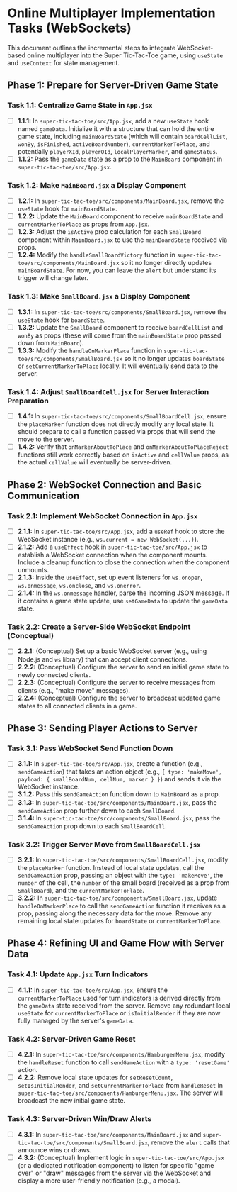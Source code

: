 # Online Multiplayer Implementation Tasks (WebSockets)

This document outlines the incremental steps to integrate WebSocket-based online multiplayer into the Super Tic-Tac-Toe game, using `useState` and `useContext` for state management.

## Phase 1: Prepare for Server-Driven Game State

### Task 1.1: Centralize Game State in `App.jsx`

- [ ] **1.1.1:** In `super-tic-tac-toe/src/App.jsx`, add a new `useState` hook named `gameData`. Initialize it with a structure that can hold the entire game state, including `mainBoardState` (which will contain `boardCellList`, `wonBy`, `isFinished`, `activeBoardNumber`), `currentMarkerToPlace`, and potentially `playerXId`, `playerOId`, `localPlayerMarker`, and `gameStatus`.
- [ ] **1.1.2:** Pass the `gameData` state as a prop to the `MainBoard` component in `super-tic-tac-toe/src/App.jsx`.

### Task 1.2: Make `MainBoard.jsx` a Display Component

- [ ] **1.2.1:** In `super-tic-tac-toe/src/components/MainBoard.jsx`, remove the `useState` hook for `mainBoardState`.
- [ ] **1.2.2:** Update the `MainBoard` component to receive `mainBoardState` and `currentMarkerToPlace` as props from `App.jsx`.
- [ ] **1.2.3:** Adjust the `isActive` prop calculation for each `SmallBoard` component within `MainBoard.jsx` to use the `mainBoardState` received via props.
- [ ] **1.2.4:** Modify the `handleSmallBoardVictory` function in `super-tic-tac-toe/src/components/MainBoard.jsx` so it no longer directly updates `mainBoardState`. For now, you can leave the `alert` but understand its trigger will change later.

### Task 1.3: Make `SmallBoard.jsx` a Display Component

- [ ] **1.3.1:** In `super-tic-tac-toe/src/components/SmallBoard.jsx`, remove the `useState` hook for `boardState`.
- [ ] **1.3.2:** Update the `SmallBoard` component to receive `boardCellList` and `wonBy` as props (these will come from the `mainBoardState` prop passed down from `MainBoard`).
- [ ] **1.3.3:** Modify the `handleOnMarkerPlace` function in `super-tic-tac-toe/src/components/SmallBoard.jsx` so it no longer updates `boardState` or `setCurrentMarkerToPlace` locally. It will eventually send data to the server.

### Task 1.4: Adjust `SmallBoardCell.jsx` for Server Interaction Preparation

- [ ] **1.4.1:** In `super-tic-tac-toe/src/components/SmallBoardCell.jsx`, ensure the `placeMarker` function does not directly modify any local state. It should prepare to call a function passed via props that will send the move to the server.
- [ ] **1.4.2:** Verify that `onMarkerAboutToPlace` and `onMarkerAboutToPlaceReject` functions still work correctly based on `isActive` and `cellValue` props, as the actual `cellValue` will eventually be server-driven.

## Phase 2: WebSocket Connection and Basic Communication

### Task 2.1: Implement WebSocket Connection in `App.jsx`

- [ ] **2.1.1:** In `super-tic-tac-toe/src/App.jsx`, add a `useRef` hook to store the WebSocket instance (e.g., `ws.current = new WebSocket(...)`).
- [ ] **2.1.2:** Add a `useEffect` hook in `super-tic-tac-toe/src/App.jsx` to establish a WebSocket connection when the component mounts. Include a cleanup function to close the connection when the component unmounts.
- [ ] **2.1.3:** Inside the `useEffect`, set up event listeners for `ws.onopen`, `ws.onmessage`, `ws.onclose`, and `ws.onerror`.
- [ ] **2.1.4:** In the `ws.onmessage` handler, parse the incoming JSON message. If it contains a game state update, use `setGameData` to update the `gameData` state.

### Task 2.2: Create a Server-Side WebSocket Endpoint (Conceptual)

- [ ] **2.2.1:** (Conceptual) Set up a basic WebSocket server (e.g., using Node.js and `ws` library) that can accept client connections.
- [ ] **2.2.2:** (Conceptual) Configure the server to send an initial game state to newly connected clients.
- [ ] **2.2.3:** (Conceptual) Configure the server to receive messages from clients (e.g., "make move" messages).
- [ ] **2.2.4:** (Conceptual) Configure the server to broadcast updated game states to all connected clients in a game.

## Phase 3: Sending Player Actions to Server

### Task 3.1: Pass WebSocket Send Function Down

- [ ] **3.1.1:** In `super-tic-tac-toe/src/App.jsx`, create a function (e.g., `sendGameAction`) that takes an action object (e.g., `{ type: 'makeMove', payload: { smallBoardNum, cellNum, marker } }`) and sends it via the WebSocket instance.
- [ ] **3.1.2:** Pass this `sendGameAction` function down to `MainBoard` as a prop.
- [ ] **3.1.3:** In `super-tic-tac-toe/src/components/MainBoard.jsx`, pass the `sendGameAction` prop further down to each `SmallBoard`.
- [ ] **3.1.4:** In `super-tic-tac-toe/src/components/SmallBoard.jsx`, pass the `sendGameAction` prop down to each `SmallBoardCell`.

### Task 3.2: Trigger Server Move from `SmallBoardCell.jsx`

- [ ] **3.2.1:** In `super-tic-tac-toe/src/components/SmallBoardCell.jsx`, modify the `placeMarker` function. Instead of local state updates, call the `sendGameAction` prop, passing an object with the `type: 'makeMove'`, the `number` of the cell, the `number` of the small board (received as a prop from `SmallBoard`), and the `currentMarkerToPlace`.
- [ ] **3.2.2:** In `super-tic-tac-toe/src/components/SmallBoard.jsx`, update `handleOnMarkerPlace` to call the `sendGameAction` function it receives as a prop, passing along the necessary data for the move. Remove any remaining local state updates for `boardState` or `currentMarkerToPlace`.

## Phase 4: Refining UI and Game Flow with Server Data

### Task 4.1: Update `App.jsx` Turn Indicators

- [ ] **4.1.1:** In `super-tic-tac-toe/src/App.jsx`, ensure the `currentMarkerToPlace` used for turn indicators is derived directly from the `gameData` state received from the server. Remove any redundant local `useState` for `currentMarkerToPlace` or `isInitialRender` if they are now fully managed by the server's `gameData`.

### Task 4.2: Server-Driven Game Reset

- [ ] **4.2.1:** In `super-tic-tac-toe/src/components/HamburgerMenu.jsx`, modify the `handleReset` function to call `sendGameAction` with a `type: 'resetGame'` action.
- [ ] **4.2.2:** Remove local state updates for `setResetCount`, `setIsInitialRender`, and `setCurrentMarkerToPlace` from `handleReset` in `super-tic-tac-toe/src/components/HamburgerMenu.jsx`. The server will broadcast the new initial game state.

### Task 4.3: Server-Driven Win/Draw Alerts

- [ ] **4.3.1:** In `super-tic-tac-toe/src/components/MainBoard.jsx` and `super-tic-tac-toe/src/components/SmallBoard.jsx`, remove the `alert` calls that announce wins or draws.
- [ ] **4.3.2:** (Conceptual) Implement logic in `super-tic-tac-toe/src/App.jsx` (or a dedicated notification component) to listen for specific "game over" or "draw" messages from the server via the WebSocket and display a more user-friendly notification (e.g., a modal).